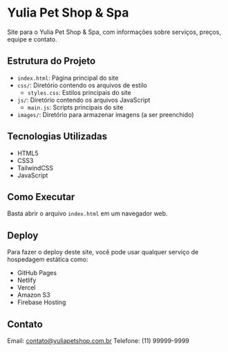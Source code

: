 # Yulia Pet Shop & Spa

Site para o Yulia Pet Shop & Spa, com informações sobre serviços, preços, equipe e contato.

## Estrutura do Projeto

- `index.html`: Página principal do site
- `css/`: Diretório contendo os arquivos de estilo
  - `styles.css`: Estilos principais do site
- `js/`: Diretório contendo os arquivos JavaScript
  - `main.js`: Scripts principais do site
- `images/`: Diretório para armazenar imagens (a ser preenchido)

## Tecnologias Utilizadas

- HTML5
- CSS3
- TailwindCSS
- JavaScript

## Como Executar

Basta abrir o arquivo `index.html` em um navegador web.

## Deploy

Para fazer o deploy deste site, você pode usar qualquer serviço de hospedagem estática como:
- GitHub Pages
- Netlify
- Vercel
- Amazon S3
- Firebase Hosting

## Contato

Email: contato@yuliapetshop.com.br
Telefone: (11) 99999-9999
